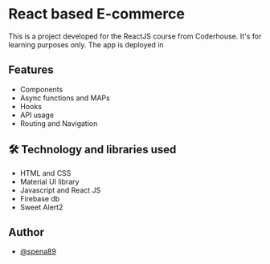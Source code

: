 # React based E-commerce

This is a project developed for the ReactJS course from Coderhouse.
It's for learning purposes only. The app is deployed in 

## Features

- Components
- Async functions and MAPs
- Hooks
- API usage
- Routing and Navigation

## 🛠 Technology and libraries used
- HTML and CSS
- Material UI library
- Javascript and React JS
- Firebase db
- Sweet Alert2

## Author

- [@spena89](https://www.github.com/spena89)